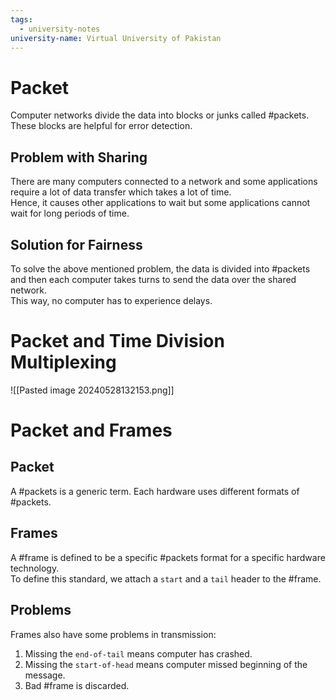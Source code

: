 ```yaml
---
tags:
  - university-notes
university-name: Virtual University of Pakistan
---
```


# Packet
Computer networks divide the data into blocks or junks called #packets.  
These blocks are helpful for error detection.

## Problem with Sharing
There are many computers connected to a network and some applications require a lot of data transfer which takes a lot of time.  
Hence, it causes other applications to wait but some applications cannot wait for long periods of time.

## Solution for Fairness
To solve the above mentioned problem, the data is divided into #packets and then each computer takes turns to send the data over the shared network.  
This way, no computer has to experience delays.

# Packet and Time Division Multiplexing
![[Pasted image 20240528132153.png]]

# Packet and Frames
## Packet
A #packets is a generic term. Each hardware uses different formats of #packets.

## Frames
A #frame is defined to be a specific #packets format for a specific hardware technology.  
To define this standard, we attach a `start` and a `tail` header to the #frame.

## Problems
Frames also have some problems in transmission:
1. Missing the `end-of-tail` means computer has crashed.
2. Missing the `start-of-head` means computer missed beginning of the message.
3. Bad #frame is discarded.
